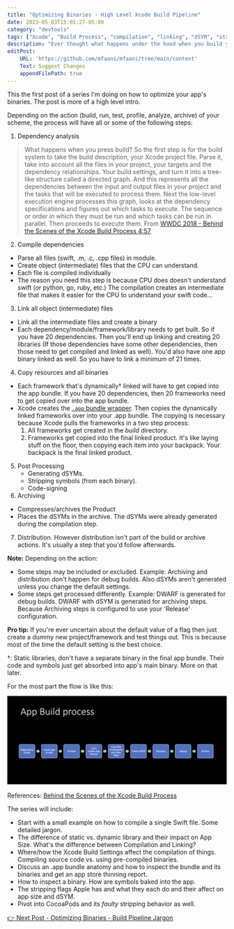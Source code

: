 ```yaml
---
title: "Optimizing Binaries - High Level Xcode Build Pipeline"
date: 2023-05-03T15:01:27-05:00
category: "devtools"
tags: ["Xcode", "Build Process", "compilation", "linking", "dSYM", "stripping"]
description: "Ever thought what happens under the hood when you build your app?"
editPost:
    URL: 'https://github.com/mfaani/mfaani/tree/main/content'
    Text: Suggest Changes
    appendFilePath: true
---
```


This the first post of a series I'm doing on how to optimize your app's binaries. The post is more of a high level intro. 

Depending on the action (build, run, test, profile, analyze, archive) of your scheme, the  process will have all or some of the following steps:
1. Dependency analysis
> What happens when you press build? So the first step is for the build system to take the build description, your Xcode project file. Parse it, take into account all the files in your project, your targets and the dependency relationships. Your build settings, and turn it into a tree-like structure called a directed graph. And this represents all the dependencies between the input and output files in your project and the tasks that will be executed to process them. Next the low-level execution engine processes this graph, looks at the dependency specifications and figures out which tasks to execute. The sequence or order in which they must be run and which tasks can be run in parallel. Then proceeds to execute them.
From [WWDC 2018 - Behind the Scenes of the Xcode Build Process 4:57](https://developer.apple.com/videos/play/wwdc2018/415/?time=297)
2. Compile dependencies
- Parse all files (swift, .m, .c, .cpp files) in module. 
- Create object (intermediate) files  that the CPU can understand. 
- Each file is compiled individually
- The reason you need this step is because CPU does doesn't understand swift (or python, go, ruby, etc.) The compilation creates an intermediate file that makes it easier for the CPU to understand your swift code...
3. Link all object (intermediate) files 
- Link all the intermediate files and create a binary
- Each dependency/module/framework/library needs to get built. So if you have 20 dependencies. Then you'll end up linking and creating 20 libraries (If those dependencies have some other dependencies, then those need to get compiled and linked as well). You'd also have one app binary linked as well. So you have to link a minimum of 21 times.
4. Copy resources and all binaries
- Each framework that's dynamically† linked will have to get copied into the app bundle. If you have 20 dependencies, then 20 frameworks need to get copied over into the app bundle. 
- Xcode creates the [`.app` bundle wrapper](http://mfaani.com/posts/devtools/whats-the-difference-between-an-app-bundle-and-a-binary/). Then copies the dynamically linked frameworks over into your .app bundle. The copying is necessary because Xcode pulls the frameworks in a two step process: 
    1. All frameworks get created in the _build_ directory.
    2. Frameworks get copied into the final linked product.
It's like laying stuff on the floor, then copying each item into your backpack. Your backpack is the final linked product. 
5. Post Processing
    - Generating dSYMs. 
    - Stripping symbols (from each binary).
    - Code-signing
6. Archiving 
 - Compresses/archives the Product
 - Places the dSYMs in the archive. The dSYMs were already generated during the compilation step. 
7. Distribution. However distribution isn't part of the build or archive actions. It's usually a step that you'd follow afterwards. 

**Note:** 
Depending on the action: 
- Some steps may be included or excluded. 
    Example: Archiving and distribution don't happen for debug builds. Also dSYMs aren't generated unless you change the default settings. 
- Some steps get processed differently.
    Example: DWARF is generated for debug builds. DWARF with dSYM is generated for archiving steps. Because Archiving steps is configured to use your 'Release' configuration. 

**Pro tip:** If you're ever uncertain about the default value of a flag then just create a dummy new project/framework and test things out. This is because most of the time the default setting is the best choice. 

†: Static libraries, don't have a separate binary in the final app bundle. Their code and symbols just get absorbed into app's main binary. More on that later. 

For the most part the flow is like this: 

!["Build Process"](build-process.png "")

References: 
[Behind the Scenes of the Xcode Build Process](https://developer.apple.com/videos/play/wwdc2018/415/)

The series will include:
- Start with a small example on how to compile a single Swift file. Some detailed jargon.
- The difference of static vs. dynamic library and their impact on App Size. What's the difference between Compilation and Linking? 
- Where/how the Xcode Build Settings affect the compilation of things. Compiling source code vs. using pre-compiled binaries. 
- Discuss an .app bundle anatomy and how to inspect the bundle and its binaries and get an app store thinning report. 
- How to inspect a binary. How are symbols baked into the app. 
- The stripping flags Apple has and what they each do and their affect on app size and dSYM.
- Pivot into CocoaPods and its _faulty_ stripping behavior as well. 

[ 👉 Next Post - Optimizing Binaries - Build Pipeline Jargon](https://mfaani.com/posts/devtools/optimizing-app-size/jargon/)